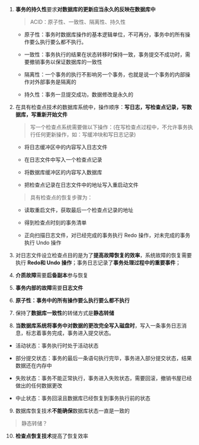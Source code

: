 1. **事务的持久性**要求**对数据库的更新应当永久的反映在数据库中**

    > ACID：原子性、一致性、隔离性、持久性

    + 原子性：事务时数据库操作的基本逻辑单位，不可再分，事务中的所有操作要么执行要么都不执行。

    + 一致性：事务执行的结果在状态转移时保持一致，事务提交不成功时，需要撤销事务以保证数据库的一致性

    + 隔离性：一个事务的执行不影响另一个事务，也就是说一个事务的内部操作对外部事务是隔离的

    + 持久性：事务一旦提交成功，数据修改是永久的

2. 在具有检查点技术的数据库系统中，操作顺序：**写日志，写检查点记录，写数据库，写重新开始文件**

    > 写一个检查点系统需要做以下操作：(在写检查点过程中，不允许事务执行任何更新操作，如：写缓冲块和写日志记录)

    + 将日志缓冲区中的内容写入日志文件

    + 在日志文件中写入一个检查点记录

    + 将数据库缓冲区的内容写入数据库

    + 把检查点记录在日志文件中的地址写入重启动文件

    > 具有检查点的恢复步骤为：

    + 读取重启文件，获取最后一个检查点记录的地址

    + 得到检查点时刻的事务清单

    + 正向扫描日志文件，对已经完成的事务执行 Redo 操作，对未完成的事务执行 Undo 操作

3. 对日志文件设立检查点目的是为了**提高故障恢复的效率**，系统故障的恢复需要执行 **Redo和 Undo 操作**；事务日志记录了**事务处理过程中的重要事件**；

4. **介质故障**需要**后备副本**参与恢复

5. **事务内部的故障**需要**日志文件**

6. **原子性：事务中的所有操作要么执行要么都不执行**

7. 保持了**数据库一致性**的转储方式是**静态转储**

8. **当数据库系统将事务中对数据的更改完全写入磁盘时**，写入一条事务日志消息，标志着事务完成，事务进入提交状态。

+ 活动状态：事务执行时处于活动状态

+ 部分提交状态：事务的最后一条语句执行完毕，事务进入部分提交状态，结果数据还在内存中

+ 失败状态：事务不能正常执行，事务进入失败状态，需要回滚，撤销书屋已经做出的任何数据更改

+ 中止状态：事务回滚且数据库已经恢复到事务执行前的状态

9. 数据库恢复技术**不能确保**数据库状态一直是一致的

> 静态转储？

10. **检查点恢复技术**提高了恢复效率




